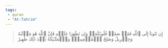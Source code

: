 ```yaml
---
tags: 
 - quran 
 - "At-Tahrim"
---
```


> إِن تَتُوبَآ إِلَى ٱللَّهِ فَقَدۡ صَغَتۡ قُلُوبُكُمَاۖ وَإِن تَظَٰهَرَا عَلَيۡهِ فَإِنَّ ٱللَّهَ هُوَ مَوۡلَىٰهُ وَجِبۡرِيلُ وَصَٰلِحُ ٱلۡمُؤۡمِنِينَۖ وَٱلۡمَلَـٰٓئِكَةُ بَعۡدَ ذَٰلِكَ ظَهِيرٌ
